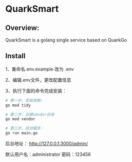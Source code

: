 # QuarkSmart

## Overview:

QuarkSmart is a golang single service based on QuarkGo

## Install

1、重命名.env.example 改为 .env 

2、编辑.env文件，更改配置信息

3、执行下面的命令完成安装：
``` bash
# 第一步，安装依赖:
go mod tidy

# 第二步，创建vendor目录
go mod vendor

# 第三步，启动服务：
go run main.go
```

后台地址： http://127.0.0.1:3000/admin/

默认用户名：administrator 密码：123456